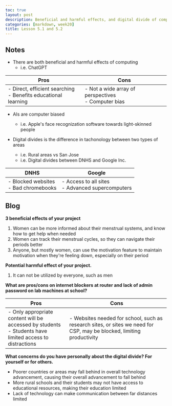 ```yaml
---
toc: true
layout: post
description: Beneficial and harmful effects, and digital divide of computing
categories: [markdown, week20] 
title: Lesson 5.1 and 5.2
---
```


## Notes

- There are both beneficial and harmful effects of computing
    - i.e. ChatGPT

| Pros | Cons |
| --- | --- |
| - Direct, efficient searching <br> - Benefits educational learning | - Not a wide array of perspectives <br> - Computer bias |

- AIs are computer biased
    - i.e. Apple's face recognization software towards light-skinned people

- Digital divides is the difference in tachonology between two types of areas
    - i.e. Rural areas vs San Jose
    - i.e. Digital divides between DNHS and Google Inc.

| DNHS | Google |
| --- | --- |
| - Blocked websites <br> - Bad chromebooks | - Access to all sites <br> - Advanced supercomputers |

## Blog

**3 beneficial effects of your project**
1. Women can be more informed about their menstrual systems, and know how to get help when needed
2. Women can track their menstrual cycles, so they can navigate their periods better
3. Anyone, but mostly women, can use the motivation feature to maintain motivation when they're feeling down, especially on their period

**Potential harmful effect of your project.**
1. It can not be utilized by everyone, such as men

**What are pros/cons on internet blockers at router and lack of admin password on lab machines at school?**

| Pros | Cons |
| --- | --- |
| - Only appropriate content will be accessed by students <br> - Students have limited access to distractions | - Websites needed for school, such as research sites, or sites we need for CSP, may be blocked, limiting productivity |

**What concerns do you have personally about the digital divide?  For yourself or for others.**
- Poorer countries or areas may fall behind in overall technology advancement, causing their overall advancement to fall behind
- More rural schools and their students may not have access to educational resources, making their education limited
- Lack of technology can make communication between far distances limited